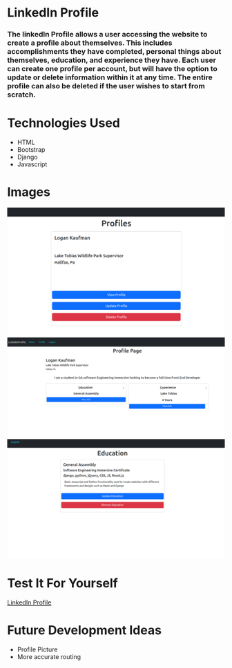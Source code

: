 # LinkedIn Profile
### The linkedIn Profile allows a user accessing the website to create a profile about themselves. This includes accomplishments they have completed, personal things about themselves, education, and experience they have. Each user can create one profile per account, but will have the option to update or delete information within it at any time. The entire profile can also be deleted if the user wishes to start from scratch. 

# Technologies Used
- HTML
- Bootstrap
- Django
- Javascript

# Images
![Profile](/main_app/static/images/Profile.png)
![ProfilePage](/main_app/static/images/ProfilePage.png)
![Education](/main_app/static/images/Education.png)

# Test It For Yourself
[LinkedIn Profile](url)

# Future Development Ideas
- Profile Picture
- More accurate routing
